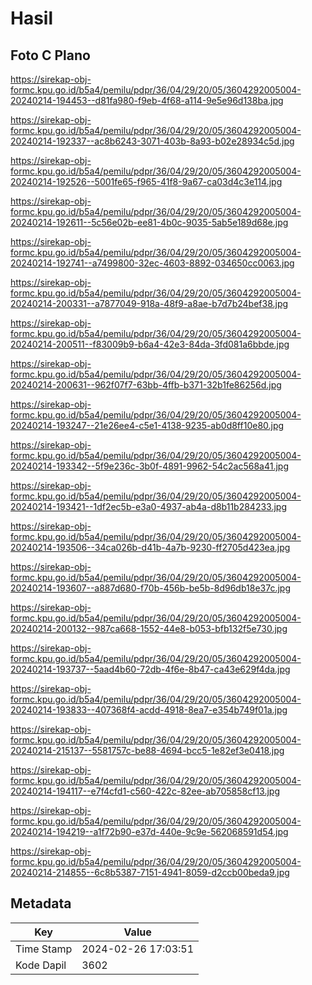 # Hasil

## Foto C Plano

https://sirekap-obj-formc.kpu.go.id/b5a4/pemilu/pdpr/36/04/29/20/05/3604292005004-20240214-194453--d81fa980-f9eb-4f68-a114-9e5e96d138ba.jpg

https://sirekap-obj-formc.kpu.go.id/b5a4/pemilu/pdpr/36/04/29/20/05/3604292005004-20240214-192337--ac8b6243-3071-403b-8a93-b02e28934c5d.jpg

https://sirekap-obj-formc.kpu.go.id/b5a4/pemilu/pdpr/36/04/29/20/05/3604292005004-20240214-192526--5001fe65-f965-41f8-9a67-ca03d4c3e114.jpg

https://sirekap-obj-formc.kpu.go.id/b5a4/pemilu/pdpr/36/04/29/20/05/3604292005004-20240214-192611--5c56e02b-ee81-4b0c-9035-5ab5e189d68e.jpg

https://sirekap-obj-formc.kpu.go.id/b5a4/pemilu/pdpr/36/04/29/20/05/3604292005004-20240214-192741--a7499800-32ec-4603-8892-034650cc0063.jpg

https://sirekap-obj-formc.kpu.go.id/b5a4/pemilu/pdpr/36/04/29/20/05/3604292005004-20240214-200331--a7877049-918a-48f9-a8ae-b7d7b24bef38.jpg

https://sirekap-obj-formc.kpu.go.id/b5a4/pemilu/pdpr/36/04/29/20/05/3604292005004-20240214-200511--f83009b9-b6a4-42e3-84da-3fd081a6bbde.jpg

https://sirekap-obj-formc.kpu.go.id/b5a4/pemilu/pdpr/36/04/29/20/05/3604292005004-20240214-200631--962f07f7-63bb-4ffb-b371-32b1fe86256d.jpg

https://sirekap-obj-formc.kpu.go.id/b5a4/pemilu/pdpr/36/04/29/20/05/3604292005004-20240214-193247--21e26ee4-c5e1-4138-9235-ab0d8ff10e80.jpg

https://sirekap-obj-formc.kpu.go.id/b5a4/pemilu/pdpr/36/04/29/20/05/3604292005004-20240214-193342--5f9e236c-3b0f-4891-9962-54c2ac568a41.jpg

https://sirekap-obj-formc.kpu.go.id/b5a4/pemilu/pdpr/36/04/29/20/05/3604292005004-20240214-193421--1df2ec5b-e3a0-4937-ab4a-d8b11b284233.jpg

https://sirekap-obj-formc.kpu.go.id/b5a4/pemilu/pdpr/36/04/29/20/05/3604292005004-20240214-193506--34ca026b-d41b-4a7b-9230-ff2705d423ea.jpg

https://sirekap-obj-formc.kpu.go.id/b5a4/pemilu/pdpr/36/04/29/20/05/3604292005004-20240214-193607--a887d680-f70b-456b-be5b-8d96db18e37c.jpg

https://sirekap-obj-formc.kpu.go.id/b5a4/pemilu/pdpr/36/04/29/20/05/3604292005004-20240214-200132--987ca668-1552-44e8-b053-bfb132f5e730.jpg

https://sirekap-obj-formc.kpu.go.id/b5a4/pemilu/pdpr/36/04/29/20/05/3604292005004-20240214-193737--5aad4b60-72db-4f6e-8b47-ca43e629f4da.jpg

https://sirekap-obj-formc.kpu.go.id/b5a4/pemilu/pdpr/36/04/29/20/05/3604292005004-20240214-193833--407368f4-acdd-4918-8ea7-e354b749f01a.jpg

https://sirekap-obj-formc.kpu.go.id/b5a4/pemilu/pdpr/36/04/29/20/05/3604292005004-20240214-215137--5581757c-be88-4694-bcc5-1e82ef3e0418.jpg

https://sirekap-obj-formc.kpu.go.id/b5a4/pemilu/pdpr/36/04/29/20/05/3604292005004-20240214-194117--e7f4cfd1-c560-422c-82ee-ab705858cf13.jpg

https://sirekap-obj-formc.kpu.go.id/b5a4/pemilu/pdpr/36/04/29/20/05/3604292005004-20240214-194219--a1f72b90-e37d-440e-9c9e-562068591d54.jpg

https://sirekap-obj-formc.kpu.go.id/b5a4/pemilu/pdpr/36/04/29/20/05/3604292005004-20240214-214855--6c8b5387-7151-4941-8059-d2ccb00beda9.jpg


## Metadata

| Key        | Value               |
| ---------- | ------------------- |
| Time Stamp | 2024-02-26 17:03:51 |
| Kode Dapil | 3602                |



